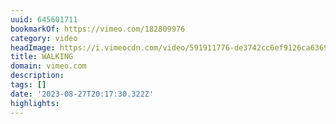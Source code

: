 ```yaml
---
uuid: 645601711
bookmarkOf: https://vimeo.com/182809976
category: video
headImage: https://i.vimeocdn.com/video/591911776-de3742cc6ef9126ca6369b549381823313b9ad351ebbe0a0d64f26c95a302932-d_640
title: WALKING
domain: vimeo.com
description:
tags: []
date: '2023-08-27T20:17:30.322Z'
highlights:
---
```




